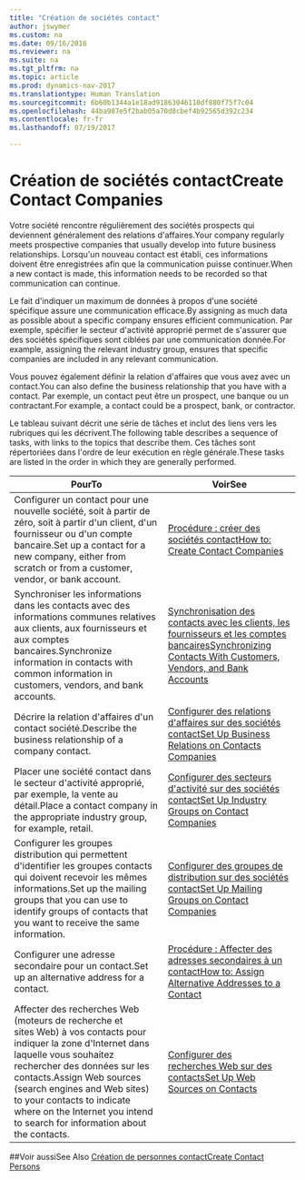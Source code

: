 ```yaml
---
title: "Création de sociétés contact"
author: jswymer
ms.custom: na
ms.date: 09/16/2016
ms.reviewer: na
ms.suite: na
ms.tgt_pltfrm: na
ms.topic: article
ms.prod: dynamics-nav-2017
ms.translationtype: Human Translation
ms.sourcegitcommit: 6b60b1344a1e18ad91863046110df880f75f7c04
ms.openlocfilehash: 44ba987e5f2bab05a70d8cbef4b92565d392c234
ms.contentlocale: fr-fr
ms.lasthandoff: 07/19/2017

---
```

# <a name="create-contact-companies"></a><span data-ttu-id="06d1c-102">Création de sociétés contact</span><span class="sxs-lookup"><span data-stu-id="06d1c-102">Create Contact Companies</span></span>
<span data-ttu-id="06d1c-103">Votre société rencontre régulièrement des sociétés prospects qui deviennent généralement des relations d'affaires.</span><span class="sxs-lookup"><span data-stu-id="06d1c-103">Your company regularly meets prospective companies that usually develop into future business relationships.</span></span> <span data-ttu-id="06d1c-104">Lorsqu'un nouveau contact est établi, ces informations doivent être enregistrées afin que la communication puisse continuer.</span><span class="sxs-lookup"><span data-stu-id="06d1c-104">When a new contact is made, this information needs to be recorded so that communication can continue.</span></span>

<span data-ttu-id="06d1c-105">Le fait d'indiquer un maximum de données à propos d'une société spécifique assure une communication efficace.</span><span class="sxs-lookup"><span data-stu-id="06d1c-105">By assigning as much data as possible about a specific company ensures efficient communication.</span></span> <span data-ttu-id="06d1c-106">Par exemple, spécifier le secteur d'activité approprié permet de s'assurer que des sociétés spécifiques sont ciblées par une communication donnée.</span><span class="sxs-lookup"><span data-stu-id="06d1c-106">For example, assigning the relevant industry group, ensures that specific companies are included in any relevant communication.</span></span>

<span data-ttu-id="06d1c-107">Vous pouvez également définir la relation d'affaires que vous avez avec un contact.</span><span class="sxs-lookup"><span data-stu-id="06d1c-107">You can also define the business relationship that you have with a contact.</span></span> <span data-ttu-id="06d1c-108">Par exemple, un contact peut être un prospect, une banque ou un contractant.</span><span class="sxs-lookup"><span data-stu-id="06d1c-108">For example, a contact could be a prospect, bank, or contractor.</span></span>

<span data-ttu-id="06d1c-109">Le tableau suivant décrit une série de tâches et inclut des liens vers les rubriques qui les décrivent.</span><span class="sxs-lookup"><span data-stu-id="06d1c-109">The following table describes a sequence of tasks, with links to the topics that describe them.</span></span> <span data-ttu-id="06d1c-110">Ces tâches sont répertoriées dans l'ordre de leur exécution en règle générale.</span><span class="sxs-lookup"><span data-stu-id="06d1c-110">These tasks are listed in the order in which they are generally performed.</span></span>

|<span data-ttu-id="06d1c-111">Pour</span><span class="sxs-lookup"><span data-stu-id="06d1c-111">To</span></span> |<span data-ttu-id="06d1c-112">Voir</span><span class="sxs-lookup"><span data-stu-id="06d1c-112">See</span></span> |
|---|----|
|<span data-ttu-id="06d1c-113">Configurer un contact pour une nouvelle société, soit à partir de zéro, soit à partir d'un client, d'un fournisseur ou d'un compte bancaire.</span><span class="sxs-lookup"><span data-stu-id="06d1c-113">Set up a contact for a new company, either from scratch or from a customer, vendor, or bank account.</span></span>|[<span data-ttu-id="06d1c-114">Procédure : créer des sociétés contact</span><span class="sxs-lookup"><span data-stu-id="06d1c-114">How to: Create Contact Companies</span></span>](marketing-how-create-contact-companies.md)|
|<span data-ttu-id="06d1c-115">Synchroniser les informations dans les contacts avec des informations communes relatives aux clients, aux fournisseurs et aux comptes bancaires.</span><span class="sxs-lookup"><span data-stu-id="06d1c-115">Synchronize information in contacts with common information in customers, vendors, and bank accounts.</span></span>|[<span data-ttu-id="06d1c-116">Synchronisation des contacts avec les clients, les fournisseurs et les comptes bancaires</span><span class="sxs-lookup"><span data-stu-id="06d1c-116">Synchronizing Contacts With Customers, Vendors, and Bank Accounts</span></span>](marketing-synchronize-contacts-customers-vendors-bank-accounts.md)|
|<span data-ttu-id="06d1c-117">Décrire la relation d'affaires d'un contact société.</span><span class="sxs-lookup"><span data-stu-id="06d1c-117">Describe the business relationship of a company contact.</span></span>|[<span data-ttu-id="06d1c-118">Configurer des relations d'affaires sur des sociétés contact</span><span class="sxs-lookup"><span data-stu-id="06d1c-118">Set Up Business Relations on Contacts Companies</span></span>](marketing-business-relations.md)|
|<span data-ttu-id="06d1c-119">Placer une société contact dans le secteur d'activité approprié, par exemple, la vente au détail.</span><span class="sxs-lookup"><span data-stu-id="06d1c-119">Place a contact company in the appropriate industry group, for example, retail.</span></span>|[<span data-ttu-id="06d1c-120">Configurer des secteurs d'activité sur des sociétés contact</span><span class="sxs-lookup"><span data-stu-id="06d1c-120">Set Up Industry Groups on Contact Companies</span></span>](marketing-industry-groups.md)|
|<span data-ttu-id="06d1c-121">Configurer les groupes distribution qui permettent d'identifier les groupes contacts qui doivent recevoir les mêmes informations.</span><span class="sxs-lookup"><span data-stu-id="06d1c-121">Set up the mailing groups that you can use to identify groups of contacts that you want to receive the same information.</span></span>|[<span data-ttu-id="06d1c-122">Configurer des groupes de distribution sur des sociétés contact</span><span class="sxs-lookup"><span data-stu-id="06d1c-122">Set Up Mailing Groups on Contact Companies</span></span>](marketing-mailing-groups.md)|
|<span data-ttu-id="06d1c-123">Configurer une adresse secondaire pour un contact.</span><span class="sxs-lookup"><span data-stu-id="06d1c-123">Set up an alternative address for a contact.</span></span>|[<span data-ttu-id="06d1c-124">Procédure : Affecter des adresses secondaires à un contact</span><span class="sxs-lookup"><span data-stu-id="06d1c-124">How to: Assign Alternative Addresses to a Contact</span></span>](marketing-how-assign-alternative-address.md)|
|<span data-ttu-id="06d1c-125">Affecter des recherches Web (moteurs de recherche et sites Web) à vos contacts pour indiquer la zone d'Internet dans laquelle vous souhaitez rechercher des données sur les contacts.</span><span class="sxs-lookup"><span data-stu-id="06d1c-125">Assign Web sources (search engines and Web sites) to your contacts to indicate where on the Internet you intend to search for information about the contacts.</span></span>|[<span data-ttu-id="06d1c-126">Configurer des recherches Web sur des contacts</span><span class="sxs-lookup"><span data-stu-id="06d1c-126">Set Up Web Sources on Contacts</span></span>](marketing-web-sources.md)|

##<a name="see-also"></a><span data-ttu-id="06d1c-127">Voir aussi</span><span class="sxs-lookup"><span data-stu-id="06d1c-127">See Also</span></span>
[<span data-ttu-id="06d1c-128">Création de personnes contact</span><span class="sxs-lookup"><span data-stu-id="06d1c-128">Create Contact Persons</span></span>](marketing-create-contact-persons.md)

